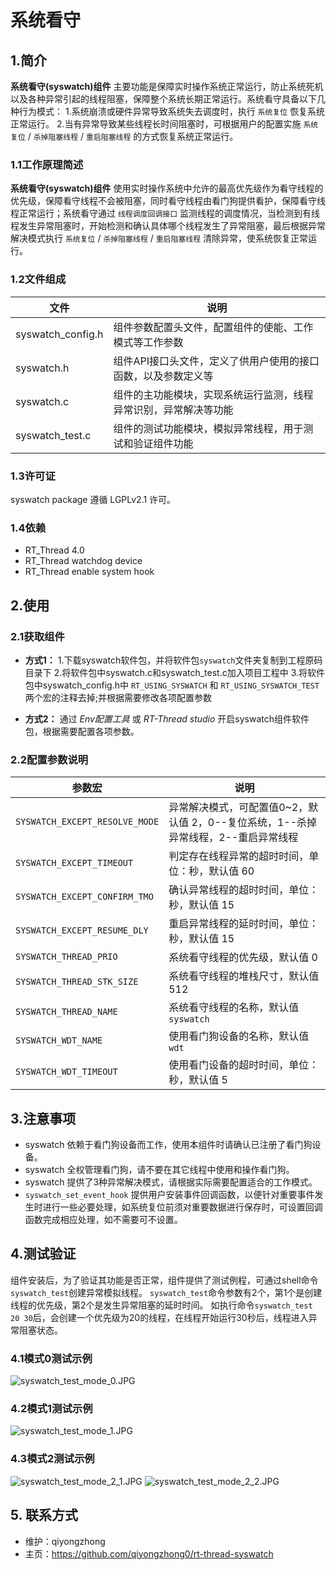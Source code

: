 ﻿# 系统看守

## 1.简介

**系统看守(syswatch)组件** 主要功能是保障实时操作系统正常运行，防止系统死机以及各种异常引起的线程阻塞，保障整个系统长期正常运行。系统看守具备以下几种行为模式：
1.系统崩溃或硬件异常导致系统失去调度时，执行 `系统复位` 恢复系统正常运行。
2.当有异常导致某些线程长时间阻塞时，可根据用户的配置实施 `系统复位` / `杀掉阻塞线程` / `重启阻塞线程` 的方式恢复系统正常运行。

### 1.1工作原理简述 

**系统看守(syswatch)组件** 使用实时操作系统中允许的最高优先级作为看守线程的优先级，保障看守线程不会被阻塞，同时看守线程由看门狗提供看护，保障看守线程正常运行；系统看守通过 `线程调度回调接口` 监测线程的调度情况，当检测到有线程发生异常阻塞时，开始检测和确认具体哪个线程发生了异常阻塞，最后根据异常解决模式执行  `系统复位` / `杀掉阻塞线程` / `重启阻塞线程` 清除异常，使系统恢复正常运行。

### 1.2文件组成

|文件|说明|
|----|----|
|syswatch_config.h|组件参数配置头文件，配置组件的使能、工作模式等工作参数|
|syswatch.h|组件API接口头文件，定义了供用户使用的接口函数，以及参数定义等|
|syswatch.c|组件的主功能模块，实现系统运行监测，线程异常识别，异常解决等功能|
|syswatch_test.c|组件的测试功能模块，模拟异常线程，用于测试和验证组件功能|

### 1.3许可证

syswatch package 遵循 LGPLv2.1 许可。

### 1.4依赖

- RT_Thread 4.0
- RT_Thread watchdog device
- RT_Thread enable system hook

## 2.使用

### 2.1获取组件

- **方式1：**
1.下载syswatch软件包，并将软件包`syswatch`文件夹复制到工程原码目录下
2.将软件包中syswatch.c和syswatch_test.c加入项目工程中
3.将软件包中syswatch_config.h中 `RT_USING_SYSWATCH` 和 `RT_USING_SYSWATCH_TEST` 两个宏的注释去掉;并根据需要修改各项配置参数

- **方式2：**
通过 *Env配置工具* 或 *RT-Thread studio* 开启syswatch组件软件包，根据需要配置各项参数。

### 2.2配置参数说明

|参数宏|说明|
|----|----|
|`SYSWATCH_EXCEPT_RESOLVE_MODE`|异常解决模式，可配置值0~2，默认值 2，0--复位系统，1--杀掉异常线程，2--重启异常线程
|`SYSWATCH_EXCEPT_TIMEOUT`|判定存在线程异常的超时时间，单位：秒，默认值 60
|`SYSWATCH_EXCEPT_CONFIRM_TMO`|确认异常线程的超时时间，单位：秒，默认值 15
|`SYSWATCH_EXCEPT_RESUME_DLY`|重启异常线程的延时时间，单位：秒，默认值 15
|`SYSWATCH_THREAD_PRIO`|系统看守线程的优先级，默认值 0
|`SYSWATCH_THREAD_STK_SIZE`|系统看守线程的堆栈尺寸，默认值 512
|`SYSWATCH_THREAD_NAME`|系统看守线程的名称，默认值 `syswatch`
|`SYSWATCH_WDT_NAME`|使用看门狗设备的名称，默认值 `wdt`
|`SYSWATCH_WDT_TIMEOUT`|使用看门设备的超时时间，单位：秒，默认值 5

## 3.注意事项

- syswatch 依赖于看门狗设备而工作，使用本组件时请确认已注册了看门狗设备。
- syswatch 全权管理看门狗，请不要在其它线程中使用和操作看门狗。
- syswatch 提供了3种异常解决模式，请根据实际需要配置适合的工作模式。
- `syswatch_set_event_hook` 提供用户安装事件回调函数，以便针对重要事件发生时进行一些必要处理，如系统复位前须对重要数据进行保存时，可设置回调函数完成相应处理，如不需要可不设置。

## 4.测试验证

组件安装后，为了验证其功能是否正常，组件提供了测试例程，可通过shell命令`syswatch_test`创建异常模拟线程。
`syswatch_test`命令参数有2个，第1个是创建线程的优先级，第2个是发生异常阻塞的延时时间。
如执行命令`syswatch_test 20 30`后，会创建一个优先级为20的线程，在线程开始运行30秒后，线程进入异常阻塞状态。

### 4.1模式0测试示例

![syswatch_test_mode_0.JPG](figures/syswatch_test_mode_0.JPG)

### 4.2模式1测试示例

![syswatch_test_mode_1.JPG](figures/syswatch_test_mode_1.JPG)

### 4.3模式2测试示例

![syswatch_test_mode_2_1.JPG](figures/syswatch_test_mode_2_1.JPG)
![syswatch_test_mode_2_2.JPG](figures/syswatch_test_mode_2_2.JPG)

## 5. 联系方式

* 维护：qiyongzhong
* 主页：https://github.com/qiyongzhong0/rt-thread-syswatch


